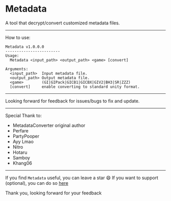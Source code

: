 # Metadata
A tool that decrypt/convert customized metadata files.
_____________________________________________________________________________________________________________________________
How to use:
```
Metadata v1.0.0.0
------------------------
Usage:
  Metadata <input_path> <output_path> <game> [convert]

Arguments:
  <input_path>  Input metadata file.
  <output_path> Output metadata file.
  <game>        (GI|GIPack|GICB1|GICBX|GIV2|BH3|SR|ZZZ)
  [convert]     enable converting to standard unity format.
```
_____________________________________________________________________________________________________________________________
Looking forward for feedback for issues/bugs to fix and update.
_____________________________________________________________________________________________________________________________
Special Thank to:
- MetadataConverter original author
- Perfare
- PartyPooper
- Ayy Lmao
- Nitro
- Hotaru
- Samboy
- Khang06
_____________________________________________________________________________________________________________________________

If you find `Metadata` useful, you can leave a star 😄
If you want to support (optional), you can do so [here](https://ko-fi.com/razmoth)

Thank you, looking forward for your feedback
